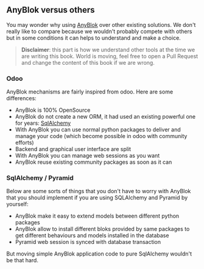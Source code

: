 ## AnyBlok versus others

You may wonder why using [AnyBlok][AnyBlok] over other existing
solutions. We don't really like to compare because we wouldn't probably
compete with others but in some conditions it can helps to understand and make
a choice.

> **Disclaimer**: this part is how we understand other tools at the time we
> are writing this book. World is moving, feel free to open a Pull Request
> and change the content of this book if we are wrong.

### Odoo

AnyBlok mechanisms are fairly inspired from odoo. Here are some
differences:

* AnyBlok is 100% OpenSource
* AnyBlok do not create a new ORM, it had used an existing powerful one for
  years: [SqlAlchemy][sqlalchemy]
* With AnyBlok you can use normal python packages to deliver and manage
  your code (which become possible in odoo with community efforts)
* Backend and graphical user interface are split
* With AnyBlok you can manage web sessions as you want
* AnyBlok reuse existing community packages as soon as it can

### SqlAlchemy / Pyramid

Below are some sorts of things that you don't have to worry with AnyBlok that you
should implement if you are using SQLAlchemy and Pyramid by yourself:

* AnyBlok make it easy to extend models between different python packages
* AnyBlok allow to install different bloks provided by same packages to get
  different behaviours and models installed in the database
* Pyramid web session is synced with database transaction

But moving simple AnyBlok application code to pure SqlAlchemy wouldn't be
that hard.

[AnyBlok]: https://github.com/AnyBlok/AnyBlok
[pyramid_home]: https://trypyramid.com/
[sqlalchemy]: http://www.sqlalchemy.org/
